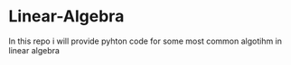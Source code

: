 # Linear-Algebra
In this repo i will provide pyhton code for some most common algotihm in linear algebra
